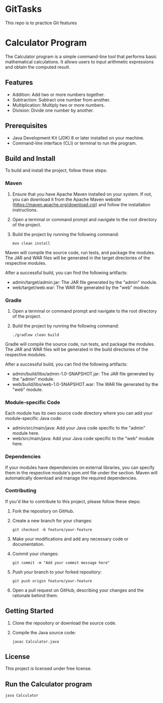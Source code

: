 # GitTasks
This repo is to practice Git features
# Calculator Program

The Calculator program is a simple command-line tool that performs basic mathematical calculations. It allows users to input arithmetic expressions and obtain the computed result.

## Features

- Addition: Add two or more numbers together.
- Subtraction: Subtract one number from another.
- Multiplication: Multiply two or more numbers.
- Division: Divide one number by another.

## Prerequisites

- Java Development Kit (JDK) 8 or later installed on your machine.
- Command-line interface (CLI) or terminal to run the program.

## Build and Install

To build and install the project, follow these steps:

### Maven

1. Ensure that you have Apache Maven installed on your system. If not, you can download it from the Apache Maven website (https://maven.apache.org/download.cgi) and follow the installation instructions.

2. Open a terminal or command prompt and navigate to the root directory of the project.

3. Build the project by running the following command:

   ```shell
   mvn clean install

Maven will compile the source code, run tests, and package the modules. The JAR and WAR files will be generated in the target directories of the respective modules.

After a successful build, you can find the following artifacts:

- admin/target/admin.jar: The JAR file generated by the "admin" module.
- web/target/web.war: The WAR file generated by the "web" module.

### Gradle
1. Open a terminal or command prompt and navigate to the root directory of the project.

2. Build the project by running the following command:

   ```shell
   ./gradlew clean build

Gradle will compile the source code, run tests, and package the modules. The JAR and WAR files will be generated in the build directories of the respective modules.

After a successful build, you can find the following artifacts:

- admin/build/libs/admin-1.0-SNAPSHOT.jar: The JAR file generated by the "admin" module.
- web/build/libs/web-1.0-SNAPSHOT.war: The WAR file generated by the "web" module.

### Module-specific Code
Each module has its own source code directory where you can add your module-specific Java code:

- admin/src/main/java: Add your Java code specific to the "admin" module here.
- web/src/main/java: Add your Java code specific to the "web" module here.

### Dependencies
If your modules have dependencies on external libraries, you can specify them in the respective module's pom.xml file under the <dependencies> section. Maven will automatically download and manage the required dependencies.

### Contributing
If you'd like to contribute to this project, please follow these steps:

1. Fork the repository on GitHub. 
2. Create a new branch for your changes:

   ```shell
   git checkout -b feature/your-feature
3. Make your modifications and add any necessary code or documentation.
4. Commit your changes:
   ```shell
   git commit -m "Add your commit message here"

5. Push your branch to your forked repository:
   ```shell
   git push origin feature/your-feature

6. Open a pull request on GitHub, describing your changes and the rationale behind them.

## Getting Started

1. Clone the repository or download the source code.

2. Compile the Java source code:

   ```shell
   javac Calculator.java

## License
This project is licensed under free license.

## Run the Calculator program
   ```shell
   java Calculator